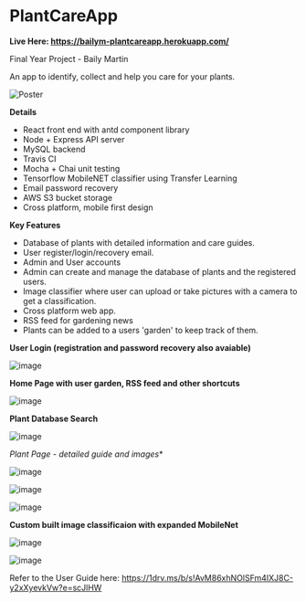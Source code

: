 # PlantCareApp
**Live Here: https://bailym-plantcareapp.herokuapp.com/**

Final Year Project - Baily Martin 

An app to identify, collect and help you care for your plants.

![Poster](https://github.com/Bailym/PlantCareApp/blob/master/images/Poster.jpg?raw=true)

**Details**
- React front end with antd component library
- Node + Express API server
- MySQL backend 
- Travis CI 
- Mocha + Chai unit testing
- Tensorflow MobileNET classifier using Transfer Learning
- Email password recovery
- AWS S3 bucket storage
- Cross platform, mobile first design

**Key Features**
- Database of plants with detailed information and care guides.
- User register/login/recovery email.
- Admin and User accounts
- Admin can create and manage the database of plants and the registered users.
- Image classifier where user can upload or take pictures with a camera to get a classification.
- Cross platform web app.
- RSS feed for gardening news
- Plants can be added to a users 'garden' to keep track of them.

**User Login (registration and password recovery also avaiable)**

![image](https://github.com/Bailym/PlantCareApp/blob/master/images/login.png?raw=true)

**Home Page with user garden, RSS feed and other shortcuts**

![image](https://github.com/Bailym/PlantCareApp/blob/master/images/home.png?raw=true)

**Plant Database Search**

![image](https://github.com/Bailym/PlantCareApp/blob/master/images/search.png?raw=true)

*Plant Page - detailed guide and images**

![image](https://github.com/Bailym/PlantCareApp/blob/master/images/plant%201.png?raw=true)

![image](https://github.com/Bailym/PlantCareApp/blob/master/images/plant%202.png?raw=true)

![image](https://github.com/Bailym/PlantCareApp/blob/master/images/plant%203.png?raw=true)

**Custom built image classificaion with expanded MobileNet**

![image](https://github.com/Bailym/PlantCareApp/blob/master/images/classify%201.png?raw=true)

![image](https://github.com/Bailym/PlantCareApp/blob/master/images/classify%202.png?raw=true)

Refer to the User Guide here: https://1drv.ms/b/s!AvM86xhNOlSFm4IXJ8C-y2xXyevkVw?e=scJlHW
